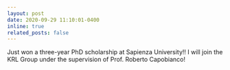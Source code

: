 ```yaml
---
layout: post
date: 2020-09-29 11:10:01-0400
inline: true
related_posts: false
---
```


Just won a three-year PhD scholarship at Sapienza University!! I will join the KRL Group under the supervision of Prof. Roberto Capobianco! 